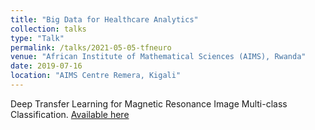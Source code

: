 ```yaml
---
title: "Big Data for Healthcare Analytics"
collection: talks
type: "Talk"
permalink: /talks/2021-05-05-tfneuro
venue: "African Institute of Mathematical Sciences (AIMS), Rwanda"
date: 2019-07-16
location: "AIMS Centre Remera, Kigali"
---
```


Deep Transfer Learning for Magnetic Resonance Image Multi-class Classification. [Available here](https://www.slideshare.net/YusufBrima/aims-block-presentationdeep-transfer-learning-for-magnetic-resonance-image-multiclass-classification)
